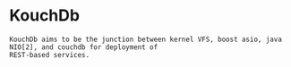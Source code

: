 KouchDb
======= 
    KouchDb aims to be the junction between kernel VFS, boost asio, java NIO[2], and couchdb for deployment of
    REST-based services.